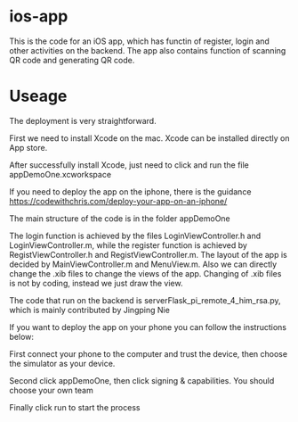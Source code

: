 # ios-app
This is the code for an iOS app, which has functin of register, login and other activities on the backend. The app also contains function of scanning QR code and generating QR code.

# Useage
The deployment is very straightforward.

First we need to install Xcode on the mac. Xcode can be installed directly on App store.

After successfully install Xcode, just need to click and run the file appDemoOne.xcworkspace

If you need to deploy the app on the iphone, there is the guidance https://codewithchris.com/deploy-your-app-on-an-iphone/

The main structure of the code is in the folder appDemoOne

The login function is achieved by the files LoginViewController.h and LoginViewController.m, while the register function is achieved by RegistViewController.h and RegistViewController.m. The layout of the app is decided by MainViewController.m and MenuView.m. Also we can directly change the .xib files to change the views of the app. Changing of .xib files is not by coding, instead we just draw the view.

The code that run on the backend is serverFlask_pi_remote_4_him_rsa.py, which is mainly contributed by Jingping Nie

If you want to deploy the app on your phone you can follow the instructions below:

First connect your phone to the computer and trust the device, then choose the simulator as your device.

Second click appDemoOne, then click signing & capabilities. You should choose your own team

Finally click run to start the process
